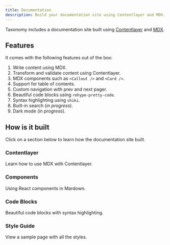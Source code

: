 ```yaml
---
title: Documentation
description: Build your documentation site using Contentlayer and MDX.
---
```


<script>
  import Card from '$lib/components/mdx/card.svelte'
</script>

Taxonomy includes a documentation site built using [Contentlayer](https://contentlayer.dev) and [MDX](http://mdxjs.com).

## Features

It comes with the following features out of the box:

1. Write content using MDX.
2. Transform and validate content using Contentlayer.
3. MDX components such as `<Callout />` and `<Card />`.
4. Support for table of contents.
5. Custom navigation with prev and next pager.
6. Beautiful code blocks using `rehype-pretty-code`.
7. Syntax highlighting using `shiki`.
8. Built-in search (_in progress_).
9. Dark mode (_in progress_).

## How is it built

Click on a section below to learn how the documentation site built.

<div class="grid gap-4 mt-6">

<Card href="/docs/documentation">

### Contentlayer

Learn how to use MDX with Contentlayer.

</Card>

<Card href="/docs/documentation/components">

### Components

Using React components in Mardown.

</Card>

<Card href="/docs/documentation/components">

### Code Blocks

Beautiful code blocks with syntax highlighting.

</Card>

<Card href="/docs/documentation/components">

### Style Guide

View a sample page with all the styles.

</Card>

</div>
